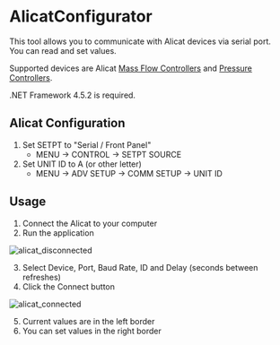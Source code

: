 ﻿# AlicatConfigurator

This tool allows you to communicate with Alicat devices via serial port.\
You can read and set values.

Supported devices are Alicat [Mass Flow Controllers](https://www.alicat.com/product/gas-mass-flow-controllers/) and [Pressure Controllers](https://www.alicat.com/product/pressure-controllers-for-flowing-processes/).

.NET Framework 4.5.2 is required.

## Alicat Configuration

1. Set SETPT to "Serial / Front Panel"
   - MENU -> CONTROL -> SETPT SOURCE
2. Set UNIT ID to A (or other letter)
   - MENU -> ADV SETUP -> COMM SETUP -> UNIT ID

## Usage

1. Connect the Alicat to your computer
2. Run the application

![alicat_disconnected](https://user-images.githubusercontent.com/24697440/51985306-da278800-249d-11e9-8b09-96e15c073f02.PNG)

3. Select Device, Port, Baud Rate, ID and Delay (seconds between refreshes)
4. Click the Connect button

![alicat_connected](https://user-images.githubusercontent.com/24697440/51985272-cc720280-249d-11e9-8af3-60c1890b7145.PNG)

5. Current values are in the left border
6. You can set values in the right border
